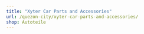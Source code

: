 ```yaml
---
title: "Xyter Car Parts and Accessories"
url: /quezon-city/xyter-car-parts-and-accessories/
shop: Autoteile
---
```

